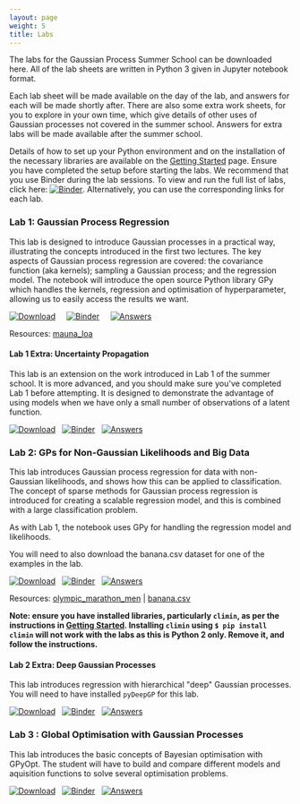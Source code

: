 ```yaml
---
layout: page
weight: 5
title: Labs
---
```


The labs for the Gaussian Process Summer School can be downloaded here. All of the lab sheets are written in Python 3 given in Jupyter notebook format.

Each lab sheet will be made available on the day of the lab, and answers for each will be made shortly after. There are also some extra work sheets, for you to explore in your own time, which give details of other uses of Gaussian processes not covered in the summer school. Answers for extra labs will be made available after the summer school.


Details of how to set up your Python environment and on the installation of the necessary libraries are available on the [Getting Started](../getting_started) page. Ensure you have completed the setup before starting the labs. We recommend that you use Binder during the lab sessions. To view and run the full list of labs, click here: [![Binder](https://mybinder.org/badge_logo.svg)](https://mybinder.org/v2/gh/gpschool/labs/2019?filepath=2019%2F). Alternatively, you can use the corresponding links for each lab.

### Lab 1: Gaussian Process Regression
This lab is designed to introduce Gaussian processes in a practical way, illustrating the concepts introduced in the first two lectures. The key aspects of Gaussian process regression are covered: the covariance function (aka kernels); sampling a Gaussian process; and the regression model. The notebook will introduce the open source Python library GPy which handles the kernels, regression and optimisation of hyperparameter, allowing us to easily access the results we want.

[![Download](https://img.shields.io/badge/download-lab%201-green)](https://github.com/gpschool/labs/raw/2019/2019/lab_1.ipynb) &nbsp;&nbsp;&nbsp; [![Binder](https://mybinder.org/badge_logo.svg)](https://mybinder.org/v2/gh/gpschool/labs/2019?filepath=2019%2Flab_1.ipynb) &nbsp;&nbsp;&nbsp; [![Answers](https://img.shields.io/badge/answers-nbviewer-green)](https://nbviewer.jupyter.org/github/gpschool/labs/blob/2019/2019/.answers/lab_1.ipynb)

Resources: [mauna_loa](https://github.com/gpschool/labs/raw/2019/.resources/mauna_loa)

#### Lab 1 Extra: Uncertainty Propagation
This lab is an extension on the work introduced in Lab 1 of the summer school. It is more advanced, and you should make sure you've completed Lab 1 before attempting. It is designed to demonstrate the advantage of using models when we have only a small number of observations of a latent function.
 
[![Download](https://img.shields.io/badge/download-lab%201%20extra-green)](https://github.com/gpschool/labs/raw/2019/2019/lab_1_extra.ipynb)&nbsp;&nbsp;&nbsp;[![Binder](https://mybinder.org/badge_logo.svg)](https://mybinder.org/v2/gh/gpschool/labs/2019?filepath=2019%2Flab_1_extra.ipynb)&nbsp;&nbsp;&nbsp;[![Answers](https://img.shields.io/badge/answers-nbviewer-green)](https://nbviewer.jupyter.org/github/gpschool/labs/blob/2019/2019/.answers/lab_1_extra.ipynb)

### Lab 2: GPs for Non-Gaussian Likelihoods and Big Data
This lab introduces Gaussian process regression for data with non-Gaussian likelihoods, and shows how this can be applied to classification. The concept of sparse methods for Gaussian process regression is introduced for creating a scalable regression model, and this is combined with a large classification problem.

As with Lab 1, the notebook uses GPy for handling the regression model and likelihoods.

You will need to also download the banana.csv dataset for one of the examples in the lab.

[![Download](https://img.shields.io/badge/download-lab%202-green)](https://github.com/gpschool/labs/raw/2019/2019/lab_2.ipynb)&nbsp;&nbsp;&nbsp;[![Binder](https://mybinder.org/badge_logo.svg)](https://mybinder.org/v2/gh/gpschool/labs/2019?filepath=2019%2Flab_2.ipynb)&nbsp;&nbsp;&nbsp;[![Answers](https://img.shields.io/badge/answers-nbviewer-green)](https://nbviewer.jupyter.org/github/gpschool/labs/blob/2019/2019/.answers/lab_2.ipynb)

Resources: [olympic_marathon_men](https://github.com/gpschool/labs/raw/2019/.resources/olympic_marathon_men) | [banana.csv](https://github.com/gpschool/labs/raw/2019/.resources/banana.csv) 

**Note: ensure you have installed libraries, particularly `climin`, as per the instructions in [Getting Started](./getting_started). Installing `climin` using `$ pip install climin` will not work with the labs as this is Python 2 only. Remove it, and follow the instructions.**

#### Lab 2 Extra: Deep Gaussian Processes

This lab introduces regression with hierarchical "deep" Gaussian processes. You will need to have installed `pyDeepGP` for this lab.

[![Download](https://img.shields.io/badge/download-lab%202%20extra-green)](https://github.com/gpschool/labs/raw/2019/2019/lab_2_extra.ipynb)&nbsp;&nbsp;&nbsp;[![Binder](https://mybinder.org/badge_logo.svg)](https://mybinder.org/v2/gh/gpschool/labs/2019?filepath=2019%2Flab_2_extra.ipynb)&nbsp;&nbsp;&nbsp;[![Answers](https://img.shields.io/badge/answers-nbviewer-green)](https://nbviewer.jupyter.org/github/gpschool/labs/blob/2019/2019/.answers/lab_2_extra.ipynb)



### Lab 3 : Global Optimisation with Gaussian Processes
This lab introduces the basic concepts of Bayesian optimisation with GPyOpt. The student will have to build and compare different models and aquisition functions to solve several optimisation problems.

[![Download](https://img.shields.io/badge/unavailable-lab%203-red)](https://github.com/gpschool/labs/raw/2019/2019/lab_3.ipynb)&nbsp;&nbsp;&nbsp;[![Binder](https://mybinder.org/badge_logo.svg)](https://mybinder.org/v2/gh/gpschool/labs/2019?filepath=2019%2Flab_3.ipynb)&nbsp;&nbsp;&nbsp;[![Answers](https://img.shields.io/badge/answers-unavailable-red)](#)


<!-- 
#### Lab 3 Extra: Unsupervised Learning with Gaussian Processes

[![Download](https://img.shields.io/badge/unavailable-lab%203%20extra-red)](https://github.com/gpschool/labs/raw/2019/2019/lab_3_extra.ipynb)&nbsp;&nbsp;&nbsp;[![Binder](https://mybinder.org/badge_logo.svg)](https://mybinder.org/v2/gh/gpschool/labs/2019?filepath=2019%2Flab_3_extra.ipynb)&nbsp;&nbsp;&nbsp;[![Answers](https://img.shields.io/badge/answers-unavailable-red)](#)
-->

